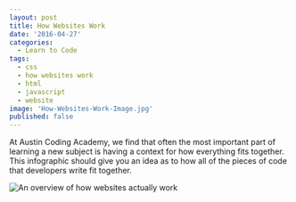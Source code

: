 ```yaml
---
layout: post
title: How Websites Work
date: '2016-04-27'
categories:
  - Learn to Code
tags:
  - css
  - how websites work
  - html
  - javascript
  - website
image: 'How-Websites-Work-Image.jpg'
published: false
---
```



At Austin Coding Academy, we find that often the most important part of learning a new subject is having a context for how everything fits together. This infographic should give you an idea as to how all of the pieces of code that developers write fit together.
<!-- Dead Link -->

![An overview of how websites actually work](//www.austincodingacademy.com/wp-content/uploads/2016/04/HowWebsitesWork.jpg)
